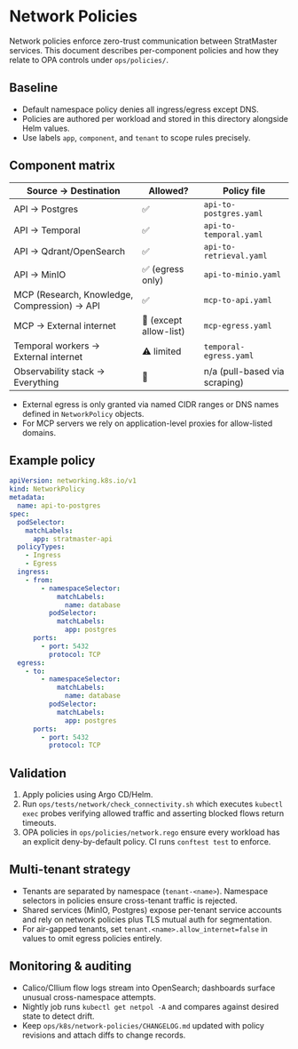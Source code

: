 # Network Policies

Network policies enforce zero-trust communication between StratMaster services.
This document describes per-component policies and how they relate to OPA
controls under `ops/policies/`.

## Baseline

- Default namespace policy denies all ingress/egress except DNS.
- Policies are authored per workload and stored in this directory alongside Helm
  values.
- Use labels `app`, `component`, and `tenant` to scope rules precisely.

## Component matrix

| Source → Destination | Allowed? | Policy file |
| -------------------- | -------- | ----------- |
| API → Postgres       | ✅        | `api-to-postgres.yaml` |
| API → Temporal       | ✅        | `api-to-temporal.yaml` |
| API → Qdrant/OpenSearch | ✅     | `api-to-retrieval.yaml` |
| API → MinIO          | ✅ (egress only) | `api-to-minio.yaml` |
| MCP (Research, Knowledge, Compression) → API | ✅ | `mcp-to-api.yaml` |
| MCP → External internet | 🚫 (except allow-list) | `mcp-egress.yaml` |
| Temporal workers → External internet | ⚠️ limited | `temporal-egress.yaml` |
| Observability stack → Everything | 🚫 | n/a (pull-based via scraping) |

- External egress is only granted via named CIDR ranges or DNS names defined in
  `NetworkPolicy` objects.
- For MCP servers we rely on application-level proxies for allow-listed domains.

## Example policy

```yaml
apiVersion: networking.k8s.io/v1
kind: NetworkPolicy
metadata:
  name: api-to-postgres
spec:
  podSelector:
    matchLabels:
      app: stratmaster-api
  policyTypes:
    - Ingress
    - Egress
  ingress:
    - from:
        - namespaceSelector:
            matchLabels:
              name: database
          podSelector:
            matchLabels:
              app: postgres
      ports:
        - port: 5432
          protocol: TCP
  egress:
    - to:
        - namespaceSelector:
            matchLabels:
              name: database
          podSelector:
            matchLabels:
              app: postgres
      ports:
        - port: 5432
          protocol: TCP
```

## Validation

1. Apply policies using Argo CD/Helm.
2. Run `ops/tests/network/check_connectivity.sh` which executes `kubectl exec`
   probes verifying allowed traffic and asserting blocked flows return timeouts.
3. OPA policies in `ops/policies/network.rego` ensure every workload has an
   explicit deny-by-default policy. CI runs `conftest test` to enforce.

## Multi-tenant strategy

- Tenants are separated by namespace (`tenant-<name>`). Namespace selectors in
  policies ensure cross-tenant traffic is rejected.
- Shared services (MinIO, Postgres) expose per-tenant service accounts and rely
  on network policies plus TLS mutual auth for segmentation.
- For air-gapped tenants, set `tenant.<name>.allow_internet=false` in values to
  omit egress policies entirely.

## Monitoring & auditing

- Calico/CIlium flow logs stream into OpenSearch; dashboards surface unusual
  cross-namespace attempts.
- Nightly job runs `kubectl get netpol -A` and compares against desired state to
  detect drift.
- Keep `ops/k8s/network-policies/CHANGELOG.md` updated with policy revisions and
  attach diffs to change records.
